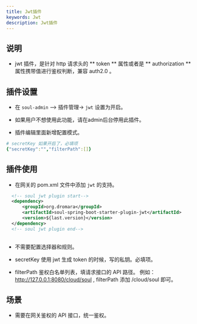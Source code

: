```yaml
---
title: Jwt插件
keywords: Jwt
description: Jwt插件
---
```


## 说明

* jwt 插件，是针对 http 请求头的 ** token ** 属性或者是 ** authorization ** 属性携带值进行鉴权判断，兼容 auth2.0 。

## 插件设置

* 在 `soul-admin` --> 插件管理-> `jwt` 设置为开启。

* 如果用户不想使用此功能，请在admin后台停用此插件。

* 插件编辑里面新增配置模式。

```yaml
# secretKey 如果开启了，必填项
{"secretKey":"","filterPath":[]} 
```

## 插件使用

* 在网关的 pom.xml 文件中添加 `jwt` 的支持。

```xml
  <!-- soul jwt plugin start-->
  <dependency>
      <groupId>org.dromara</groupId>
      <artifactId>soul-spring-boot-starter-plugin-jwt</artifactId>
      <version>${last.version}</version>
  </dependency>
  <!-- soul jwt plugin end-->
  
``` 
* 不需要配置选择器和规则。

* secretKey 使用 jwt 生成 token 的时候，写的私钥。必填项。

* filterPath 鉴权白名单列表，填请求接口的 API 路径。 例如：http://127.0.0.1:8080/cloud/soul , filterPath 添加 /cloud/soul 即可。

## 场景

* 需要在网关鉴权的 API 接口，统一鉴权。


